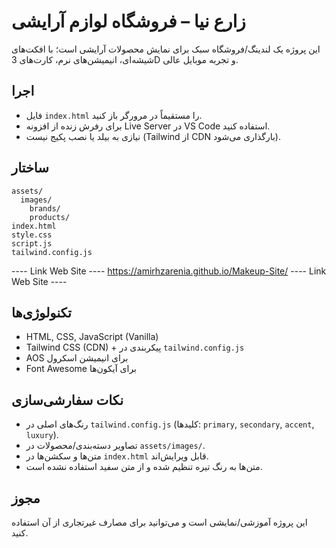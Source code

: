 # زارع نیا – فروشگاه لوازم آرایشی

این پروژه یک لندینگ/فروشگاه سبک برای نمایش محصولات آرایشی است؛ با افکت‌های شیشه‌ای، انیمیشن‌های نرم، کارت‌های 3D و تجربه موبایل عالی.

## اجرا
- فایل `index.html` را مستقیماً در مرورگر باز کنید.
- برای رفرش زنده از افزونه Live Server در VS Code استفاده کنید.
- نیازی به بیلد یا نصب پکیج نیست (Tailwind از CDN بارگذاری می‌شود).

## ساختار
```
assets/
  images/
    brands/
    products/
index.html
style.css
script.js
tailwind.config.js
```

---- Link Web Site ----
https://amirhzarenia.github.io/Makeup-Site/
---- Link Web Site ----

## تکنولوژی‌ها
- HTML, CSS, JavaScript (Vanilla)
- Tailwind CSS (CDN) + پیکربندی در `tailwind.config.js`
- AOS برای انیمیشن اسکرول
- Font Awesome برای آیکون‌ها

## نکات سفارشی‌سازی
- رنگ‌های اصلی در `tailwind.config.js` (کلیدها: `primary`, `secondary`, `accent`, `luxury`).
- تصاویر دسته‌بندی/محصولات در `assets/images/`.
- متن‌ها و سکشن‌ها در `index.html` قابل ویرایش‌اند.
- متن‌ها به رنگ تیره تنظیم شده و از متن سفید استفاده نشده است.

## مجوز
این پروژه آموزشی/نمایشی است و می‌توانید برای مصارف غیرتجاری از آن استفاده کنید.
